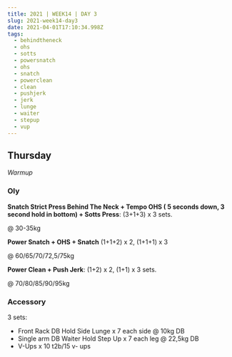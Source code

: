 ```yaml
---
title: 2021 | WEEK14 | DAY 3
slug: 2021-week14-day3
date: 2021-04-01T17:10:34.998Z
tags:
  - behindtheneck
  - ohs
  - sotts
  - powersnatch
  - ohs
  - snatch
  - powerclean
  - clean
  - pushjerk
  - jerk
  - lunge
  - waiter
  - stepup
  - vup
---
```

## Thursday

*Warmup*

### Oly

**Snatch Strict Press Behind The Neck + Tempo OHS ( 5 seconds down, 3 second hold in bottom) + Sotts Press**: (3+1+3) x 3 sets.

@ 30-35kg

**Power Snatch + OHS + Snatch** (1+1+2) x 2, (1+1+1) x 3

@ 60/65/70/72,5/75kg

**Power Clean + Push Jerk**: (1+2) x 2, (1+1) x 3 sets.

@ 70/80/85/90/95kg

### Accessory

3 sets:

* Front Rack DB Hold Side Lunge x 7 each side @ 10kg DB
* Single arm DB Waiter Hold Step Up x 7 each leg @ 22,5kg DB
* V-Ups x 10 t2b/15 v- ups